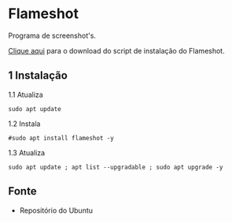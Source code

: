 Flameshot
=================

Programa de screenshot's.

[Clique aqui](https://github.com/robison-joel/Codagem/tree/main/Shell/scripts/Flameshot) para o download do script de instalação do Flameshot.

1 Instalação
--------------------------------------------------------

1.1 Atualiza

`sudo apt update`

1.2 Instala

`#sudo apt install flameshot -y`

1.3 Atualiza

`sudo apt update ; apt list --upgradable ; sudo apt upgrade -y`

Fonte
--------------------------------------------------------

* Repositório do Ubuntu
